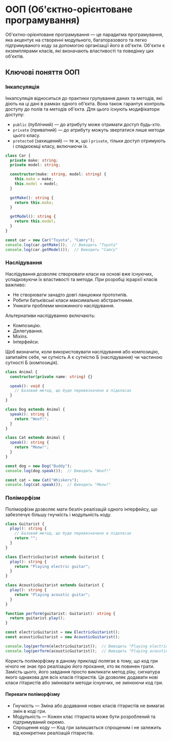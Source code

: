 # ООП (Об'єктно-орієнтоване програмування)

Об'єктно-орієнтоване програмування — це парадигма програмування, яка акцентує на створенні модульного, багаторазового та легко підтримуваного коду за допомогою організації його в об'єкти. Об'єкти є екземплярами класів, які визначають властивості та поведінку цих об'єктів.

## Ключові поняття ООП

### Інкапсуляція

Інкапсуляція відноситься до практики групування даних та методів, які діють на ці дані в рамках одного об'єкта. Вона також гарантує контроль доступу до полів та методів об'єкта. Для цього існують модифікатори доступу:

- `public` (публічний) — до атрибуту може отримати доступ будь-хто.
- `private` (приватний) — до атрибуту можуть звертатися лише методи цього класу.
- `protected` (захищений) — те ж, що і `private`, тільки доступ отримують і спадкоємці класу, включаючи їх.

```ts
class Car {
  private make: string;
  private model: string;

  constructor(make: string, model: string) {
    this.make = make;
    this.model = model;
  }

  getMake(): string {
    return this.make;
  }

  getModel(): string {
    return this.model;
  }
}

const car = new Car("Toyota", "Camry");
console.log(car.getMake());  // Виводить "Toyota"
console.log(car.getModel());  // Виводить "Camry"
```

### Наслідування

Наслідування дозволяє створювати класи на основі вже існуючих, успадковуючи їх властивості та методи. При розробці ієрархії класів важливо:

- Не створювати занадто довгі ланцюжки прототипів.
- Робити батьківські класи максимально абстрактними.
- Уникати проблеми множинного наслідування.

Альтернативи наслідуванню включають:

- Композицію.
- Делегування.
- Mixins.
- Інтерфейси.

Щоб визначити, коли використовувати наслідування або композицію, запитайте себе, чи сутність А є сутністю Б (наслідування) чи частиною сутності Б (композиція).

```ts
class Animal {
  constructor(private name: string) {}

  speak(): void {
    // Базовий метод, що буде перевизначено в підкласах
  }
}

class Dog extends Animal {
  speak(): string {
    return "Woof!";
  }
}

class Cat extends Animal {
  speak(): string {
    return "Meow!";
  }
}

const dog = new Dog("Buddy");
console.log(dog.speak());  // Виводить "Woof!"

const cat = new Cat("Whiskers");
console.log(cat.speak());  // Виводить "Meow!"
```

### Поліморфізм

Поліморфізм дозволяє мати безліч реалізацій одного інтерфейсу, що забезпечує більшу гнучкість і модульність коду.

```ts
class Guitarist {
  play(): string {
    // Базовий метод, що буде перевизначено в підкласах
    return "";
  }
}

class ElectricGuitarist extends Guitarist {
  play(): string {
    return "Playing electric guitar";
  }
}

class AcousticGuitarist extends Guitarist {
  play(): string {
    return "Playing acoustic guitar";
  }
}

function perform(guitarist: Guitarist): string {
  return guitarist.play();
}

const electricGuitarist = new ElectricGuitarist();
const acousticGuitarist = new AcousticGuitarist();

console.log(perform(electricGuitarist));  // Виводить "Playing electric guitar"
console.log(perform(acousticGuitarist));  // Виводить "Playing acoustic guitar"
```

Користь поліморфізму в даному прикладі полягає в тому, що код гри нічого не знає про реалізацію його прохання, хто як повинен грати. Замість цього, його завдання просто викликати метод play, сигнатура якого однакова для всіх класів гітаристів. Це дозволяє додавати нові класи гітаристів або змінювати методи існуючих, не змінюючи код гри.

#### Переваги поліморфізму

- Гнучкість — Зміна або додавання нових класів гітаристів не вимагає змін в коді гри.
- Модульність — Кожен клас гітариста може бути розроблений та підтримуваний окремо.
- Спрощення коду — Код гри залишається спрощеним і не залежить від конкретних реалізацій гітаристів.
